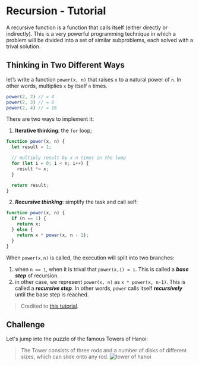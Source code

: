 # Recursion - Tutorial
A recursive function is a function that calls itself (either directly or indirectly).
This is a very powerful programming technique in which a problem will be divided into
a set of similar subproblems, each solved with a trival solution.

## Thinking in Two Different Ways

let’s write a function `power(x, n)` that raises `x` to a natural power of `n`. In other words, multiplies `x` by itself `n` times.

```javascript
power(2, 2) // = 4
power(2, 3) // = 8
power(2, 4) // = 16
```
There are two ways to implement it:

1. **Iterative thinking**: the `for` loop;

```javascript
function power(x, n) {
  let result = 1;

  // multiply result by x n times in the loop
  for (let i = 0; i < n; i++) {
    result *= x;
  }

  return result;
}
```

2. ***Recursive thinking***: simplify the task and call self:

```javascript
function power(x, n) {
  if (n == 1) {
    return x;
  } else {
    return x * power(x, n - 1);
  }
}
```
When `power(x,n)` is called, the execution will split into two branches:
1. when `n == 1`, when it is trival that `power(x,1) = 1`. This is called a ***base step*** of recursion.
2. in other case, we represent `power(x, n)` as `x * power(x, n-1)`. This is called a ***recursive step***. In other words, `power` calls itself ***recursively*** until the base step is reached.

> Credited to [this tutorial](https://javascript.info/recursion).


## Challenge
Let's jump into the puzzle of the famous Towers of Hanoi:
> The Tower consists of three rods and a number of disks of different sizes, which can slide onto any rod. 
![tower of hanoi](.\recursion\img)


